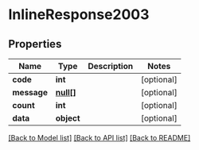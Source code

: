 # InlineResponse2003

## Properties
Name | Type | Description | Notes
------------ | ------------- | ------------- | -------------
**code** | **int** |  | [optional] 
**message** | [**null[]**](.md) |  | [optional] 
**count** | **int** |  | [optional] 
**data** | **object** |  | [optional] 

[[Back to Model list]](../../README.md#documentation-for-models) [[Back to API list]](../../README.md#documentation-for-api-endpoints) [[Back to README]](../../README.md)

